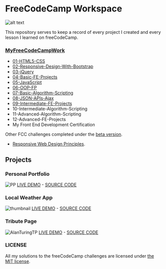 # FreeCodeCamp Workspace 
![alt text](https://user-images.githubusercontent.com/26378494/27394578-435d75de-56df-11e7-91d4-49bac655f83c.jpg)

This repository serves to keep a record of every project I created and every lesson I learned on freeCodeCamp. 

### [MyFreeCodeCampWork](https://www.freecodecamp.com/chrisjim316)

* [01-HTML5-CSS](https://github.com/chrisjim316/freeCodeCamp-/tree/master/01-HTML5-CSS)
* [02-Responsive-Design-With-Bootstrap](https://github.com/chrisjim316/freeCodeCamp-/tree/master/02-Responsive-Design-with-BootStrap) 
* [03-jQuery](https://github.com/chrisjim316/freeCodeCamp-/tree/master/03-jQuery) 
* [04-Basic-FE-Projects](https://github.com/chrisjim316/freeCodeCamp-/tree/master/04-Basic-FE-Projects/Tribute-Page)
* [05-JavaScript](https://github.com/chrisjim316/freeCodeCamp-/tree/master/05-JavaScript) 
* [06-OOP-FP](https://github.com/chrisjim316/freeCodeCamp-/tree/master/06-OOP-FP)
* [07-Basic-Algorithm-Scripting](https://github.com/chrisjim316/freeCodeCamp-/tree/master/07-Basic-Algorithm-Scripting)
* [08-JSON-APIs-Ajax](https://github.com/chrisjim316/freeCodeCamp-/tree/master/08-JSON-APIs-Ajax)
* [09-Intermediate-FE-Projects](https://github.com/chrisjim316/freeCodeCamp-/tree/master/09-Intermediate-FE-Projects/Local%20Weather%20App)
* 10-Intermediate-Algorithm-Scripting
* 11-Advanced-Algorithm-Scripting
* 12-Advanced-FE-Projects
* My Front End Development Certification

Other FCC challenges completed under the [beta version](https://beta.freecodecamp.com/en/map). 
* [Responsive Web Design Principles](https://github.com/chrisjim316/freeCodeCamp-/tree/master/Other).

## Projects
### **Personal Portfolio**
![PP](https://github.com/chrisjim316/freeCodeCamp-/blob/master/Assets/Images/Personal-Portfolio/Intro.JPG?raw=true)
[LIVE DEMO](https://iam-chrisjim.github.io/)  -        [SOURCE CODE](https://codepen.io/liljimbos/pen/RgxryK/)
### **Local Weather App**
![thumbnail](https://github.com/chrisjim316/Local-Weather-App-/blob/master/Images/NEWthumbnail.JPG?raw=true)
[LIVE DEMO](https://codepen.io/liljimbos/full/dzbJqR/)    -     [SOURCE CODE](https://codepen.io/liljimbos/pen/dzbJqR)
### **Tribute Page**
![AlanTuringTP](https://github.com/chrisjim316/freeCodeCamp-/blob/master/Assets/Images/TributePage/Intro.JPG?raw=true)
[LIVE DEMO](https://codepen.io/liljimbos/full/eReeMM/)    -     [SOURCE CODE](https://codepen.io/liljimbos/pen/eReeMM) 



### LICENSE 
All my solutions to the freeCodeCamp challenges are licensed under [the MIT license](https://github.com/chrisjim316/freeCodeCamp-/blob/master/LICENSE). 
